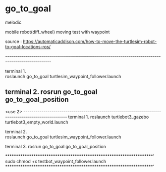 # go_to_goal

melodic 

mobile robot(diff_wheel) moving test with waypoint

source : https://automaticaddison.com/how-to-move-the-turtlesim-robot-to-goal-locations-ros/

<use> -----------------------------------------------------------------------------------------------------

terminal 1.   
  roslaunch go_to_goal turtlesim_waypoint_follower.launch
  
terminal 2.
  rosrun go_to_goal go_to_goal_position
------------------------------------------------------------------------------------------------------------

<use 2> ----------------------------------------------------------------------------------------------------
terminal 1.
  roslaunch turtlebot3_gazebo turtlebot3_empty_world.launch

terminal 2.   
  roslaunch go_to_goal turtlesim_waypoint_follower.launch
  
terminal 3.
  rosrun go_to_goal go_to_goal_position
  
  
  
  
  ********************************************************************'
  sudo chmod +x testbot_waypoint_follower.launch
  ********************************************************************'
